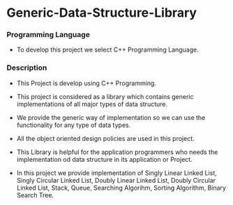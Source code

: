 # Generic-Data-Structure-Library

<h3 align="left">Programming Language</h3>

- To develop this project we select C++ Programming Language.

<h3 align="left">Description</h3> 

- This Project is develop using C++ Programming. 

- This project is considered as a library which contains generic implementations of all 
 major types of data structure.

- We provide the generic way of implementation so we can use the functionality for any 
 type of data types.

- All the object oriented design policies are used in this project.

- This Library is helpful for the application programmers who needs the implementation od data structure in its application or Project.

- In this project we provide implementation of Singly Linear Linked List, Singly Circular Linked List, Doubly Linear Linked List, Doubly Circular Linked List, Stack, Queue, Searching Algorihm, Sorting Algorithm, Binary Search Tree.
